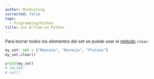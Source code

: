 ```yaml
---
author: Mindusting
corrected: false
tags:
  - Programming/Python
title: Los B-Tree en Python
---
```


Para borrar todos los elementos del set se puede usar el [método](../../classes/py_method.md) `clear`:

```py
my_set: set = {"Manzana", "Naranja", "Platano"}
my_set.clear()

print(my_set)
# SALIDA:
# set()
```
